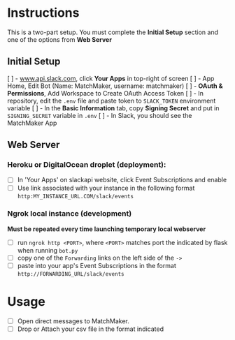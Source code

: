 # Instructions
This is a two-part setup. You must complete the **Initial Setup** section and one of the options from **Web Server**

## Initial Setup
[ ] - www.api.slack.com, click **Your Apps** in top-right of screen
[ ] - App Home, Edit Bot (Name: MatchMaker, username: matchmaker)
[ ] - **OAuth & Permissions**, Add Workspace to Create OAuth Access Token
[ ] - In repository, edit the `.env` file and paste token to `SLACK_TOKEN` environment variable
[ ] - In the **Basic Information** tab, copy **Signing Secret** and put in `SIGNING_SECRET` variable in `.env`
[ ] - In Slack, you should see the MatchMaker App

## Web Server
### Heroku or DigitalOcean droplet (deployment):
- [ ] In 'Your Apps' on slackapi website, click Event Subscriptions and enable
- [ ] Use link associated with your instance in the following format `http:MY_INSTANCE_URL.COM/slack/events`

### Ngrok local instance (development)
**Must be repeated every time launching temporary local webserver**
- [ ] run `ngrok http <PORT>`, where `<PORT>` matches port the indicated by flask when running `bot.py`
- [ ] copy one of the `Forwarding` links on the left side of the `->`
- [ ] paste into your app's Event Subscriptions in the format `http://FORWARDING_URL/slack/events`

# Usage
- [ ] Open direct messages to MatchMaker.
- [ ] Drop or Attach your csv file in the format indicated 
